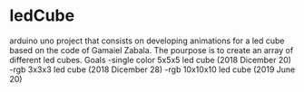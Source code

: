 # ledCube
arduino uno project that consists on developing animations for a led cube based on the code of Gamaiel Zabala.
The pourpose is to create an array of different led cubes.
Goals
-single color 5x5x5 led cube    (2018 Dicember 20)
-rgb 3x3x3 led cube             (2018 Dicember 28)
-rgb 10x10x10 led cube          (2019 June 20)
